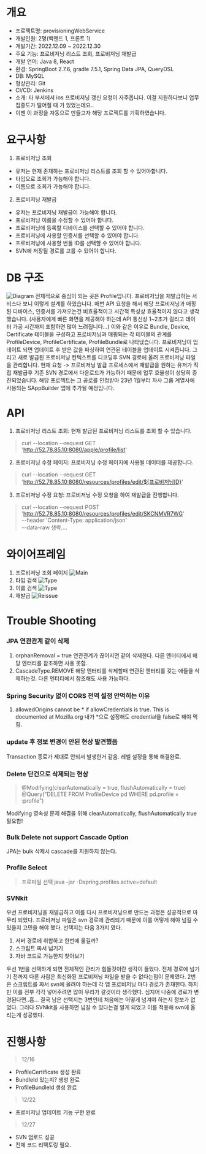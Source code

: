 # 개요
- 프로젝트명: provisioningWebService
- 개발인원: 2명(백엔드 1, 프론트 1)
- 개발기간: 2022.12.09 ~ 2022.12.30
- 주요 기능: 프로비저닝 리스트 조회, 프로비저닝 재발급
- 개발 언어: Java 8, React
- 환경: SpringBoot 2.7.6, gradle 7.5.1, Spring Data JPA, QueryDSL
- DB: MySQL
- 형상관리: Git
- CI/CD: Jenkins
- 소개: 타 부서에서 ios 프로비저닝 갱신 요청이 자주옵니다. 이걸 지원하다보니 업무 집중도가 떨어질 때 가 있었는데요.. 
- 이젠 이 과정을 자동으로 만들고자 해당 프로젝트를 기획하였습니다.

# 요구사항
1. 프로비저닝 조회 
- 유저는 현재 존재하는 프로비저닝 리스트를 조회 할 수 있어야합니다.
- 타입으로 조회가 가능해야 합니다.
- 이름으로 조회가 가능해야 합니다.
2. 프로비저닝 재발급
- 유저는 프로비저닝 재발급이 가능해야 합니다.
- 프로비저닝 이름을 수정할 수 있어야 합니다.
- 프로비저닝에 등록할 디바이스를 선택할 수 있어야 합니다.
- 프로비저닝에 사용할 인증서를 선택할 수 있어야 합니다.
- 프로비저닝에 사용할 번들 ID를 선택할 수 있어야 합니다.
- SVN에 저장될 경로를 고를 수 있어야 합니다.

# DB 구조

![Diagram](TableDiagram.png)
전체적으로 중심이 되는 곳은 Profile입니다. 프로비저닝을 재발급하는 서비스다 보니 이렇게 설계를 하였습니다.
매번 API 요청을 해서 해당 프로비저닝과 매핑된 디바이스, 인증서를 가져오는건 비효율적이고 시간적 특성상 효율적이지 않다고 생각했습니다.
(사용자에게 빠른 화면을 제공해야 하는데 API 통신상 1~2초가 걸리고 데이터 가공 시간까지 포함하면 많이 느려집니다...)
이와 같은 이유로 Bundle, Device, Certificate 테이블을 구성하고 프로비저닝과 매핑되는 각 테이블의 관계를
ProfileDevice, ProfileCertificate, ProfileBundle로 나타냈습니다.
프로비저닝이 업데이트 되면 업데이트 후 받은 값을 파싱하여 연관된 테이블을 업데이트 시켜줍니다.
그리고 새로 발급된 프로비저닝 컨텍스트를 디코딩후 SVN 경로에 올려 프로비저닝 파일을 관리합니다.
현재 요청 -> 프로비저닝 발급 프로세스에서 재발급을 원하는 유저가 직접 재발급후 기존 SVN 경로에서 다운로드가 가능하기 때문에 업무
효율성이 상당히 증진되었습니다. 해당 프로젝트는 그 공로를 인정받아 23년 1월부터 자사 그룹 계열사에 사용되는 SAppBuilder 앱에 추가될 예정입니다.

# API 
1. 프로비저닝 리스트 조회: 현재 발급된 프로비저닝 리스트를 조회 할 수 있습니다.
>curl --location --request GET 'http://52.78.85.10:8080/apple/profile/list'
2. 프로비저닝 수정 페이지: 프로비저닝 수정 페이지에 사용될 데이터를 제공합니다.
>curl --location --request GET 'http://52.78.85.10:8080/resources/profiles/edit/${프로비저닝ID}'
3. 프로비저닝 수정 요청: 프로비저닝 수정 요청을 하여 재발급을 진행합니다.
>curl --location --request POST 'http://52.78.85.10:8080/resources/profiles/edit/SKCNMVR7WG' \
--header 'Content-Type: application/json' \
--data-raw 생략....

# 와이어프레임
1. 프로비저닝 조회 페이지
![Main](main.png)
2. 타입 검색
![Type](typeSearch.png)
3. 이름 검색
![Type](nameSearch.png)
4. 재발급
![Reissue](editMain.png)


# Trouble Shooting

### JPA 연관관계 같이 삭제
1. orphanRemoval = true 연관관계가 끊어지면 같이 삭제한다. 다른 엔터티에서 해당 엔터티를 참조하면 사용 못함.
2. CascadeType.REMOVE 해당 엔터티를 삭제할때 연관된 엔터티를 갖는 애들을 삭제하는것. 다른 엔터티에서 참조해도 사용 가능하다.


### Spring Security 없이 CORS 전역 설정 안먹히는 이유
1. allowedOrigins cannot be * if allowCredentials is true. This is documented at Mozilla.org
내가 *으로 설정해도 credential을 false로 해야 먹힘.

### update 후 정보 변경이 안된 현상 발견했음
Transaction 종료가 제대로 안되서 발생한거 같음.
레벨 설정을 통해 해결완료.

### Delete 단건으로 삭제되는 현상
>@Modifying(clearAutomatically = true, flushAutomatically = true)
@Query("DELETE FROM ProfileDevice pd WHERE pd.profile = :profile")

Modifying 영속성 문제 해결을 위해 clearAutomatically, flushAutomatically true 필요함!


### Bulk Delete not support Cascade Option
JPA는 bulk 삭제시 cascade를 지원하지 않는다.

### Profile Select
> 프로파일 선택
> java -jar -Dspring.profiles.active=default

### SVNkit
우선 프로비저닝을 재발급하고 이를 다시 프로비저닝으로 만드는 과정은 성공적으로 마무리 되었다.
프로비저닝 파일은 svn 경로에 관리되기 때문에 이를 어떻게 해야 넘길 수 있을지 고민을 해야 했다.
선택지는 다음 3가지 였다.
1. 서버 경로에 취합하고 한번에 옮길까?
2. 스크립트 짜서 넘기기
3. 자바 코드로 가능한지 찾아보기

우선 1번을 선택하게 되면 전체적인 관리가 힘들것이란 생각이 들었다. 전체 경로에 넘기기 전까지
다른 사람은 최신화된 프로비저닝 파일을 받을 수 없다는점이 문제였다.
2번은 스크립트를 짜서 svn에 올려야 하는데 각 앱 프로비저닝 마다 경로가 존재한다. 하지만 이를 전부 각각
넣어주려면 많이 무리가 갈것이라 생각했다. 심지어 나중에 경로가 변경된다면..흠...
결국 남은 선택지는 3번인데 처음에는 어떻게 넘겨야 하는지 정보가 없었다.
그러다 SVNkit을 사용하면 넘길 수 있다는걸 알게 되었고 이를 적용해 svn에 올리는게 성공했다.

# 진행사항 
>12/16
- ProfileCertificate 생성 완료
- BundleId 있는지? 생성 완료
- ProfileBundleId 생성 완료
>12/22
- 프로비저닝 업데이트 기능 구현 완료
>12/27
- SVN 업로드 성공
- 전체 코드 리팩토링 필요.
